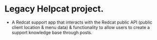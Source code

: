 # Legacy Helpcat project.
- A Redcat support app that interacts with the Redcat public API (public client location & menu data) & functionality to allow users to create a support knowledge base through posts.